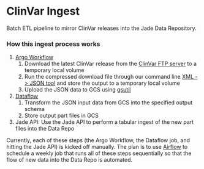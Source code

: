 # ClinVar Ingest
Batch ETL pipeline to mirror ClinVar releases into the Jade Data Repository.

### How this ingest process works

1. [Argo Workflow](https://github.com/argoproj/argo)
    1. Download the latest ClinVar release from the 
    [ClinVar FTP server](ftp://ftp.ncbi.nlm.nih.gov/pub/clinvar/xml/clinvar_variation/) 
    to a temporary local volume
    2. Run the compressed download file through our command line 
    [XML -> JSON tool](https://github.com/broadinstitute/monster-xml-to-json-list) 
    and store the output to a temporary local volume
    3. Upload the JSON data to GCS using [gsutil](https://github.com/GoogleCloudPlatform/gsutil)
2. [Dataflow](https://cloud.google.com/dataflow/)
    1. Transform the JSON input data from GCS into the specified output schema
    2. Store output part files in GCS
3. Jade API: Use the Jade API to perform a tabular ingest of the new part files
 into the Data Repo

Currently, each of these steps (the Argo Workflow, the Dataflow job, and
hitting the Jade API) is kicked off manually. The plan is to use [Airflow](https://github.com/apache/airflow)
to schedule a weekly job that runs all of these steps sequentially so that the flow
of new data into the Data Repo is automated.
